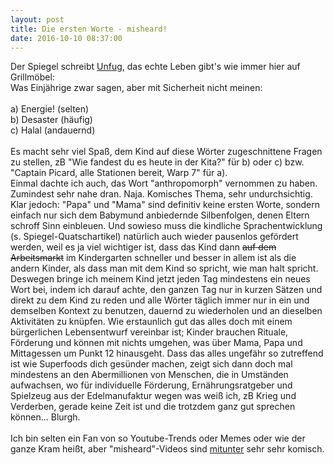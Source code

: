 ```yaml
---
layout: post
title: Die ersten Worte - misheard!
date: 2016-10-10 08:37:00
---
```

Der Spiegel schreibt [Unfug](http://www.spiegel.de/wissenschaft/mensch/spracherwerb-welche-worte-kleinkinder-zuerst-sprechen-a-1054018.html), das echte Leben gibt's wie immer hier auf Grillmöbel:<br>
Was Einjährige zwar sagen, aber mit Sicherheit nicht meinen:<br><br>
a) Energie! (selten)<br>
b) Desaster (häufig)<br>
c) Halal (andauernd)<br>
<br>
Es macht sehr viel Spaß, dem Kind auf diese Wörter zugeschnittene Fragen zu stellen, zB "Wie fandest du es heute in der Kita?" für b) oder c) bzw. "Captain Picard, alle Stationen bereit, Warp 7" für a).<br>
Einmal dachte ich auch, das Wort "anthropomorph" vernommen zu haben. Zumindest sehr nahe dran. Naja. Komisches Thema, sehr undurchsichtig. Klar jedoch: "Papa" und "Mama" sind definitiv keine ersten Worte, sondern einfach nur sich dem Babymund anbiedernde Silbenfolgen, denen Eltern schroff Sinn einbleuen. Und sowieso muss die kindliche Sprachentwicklung (s. Spiegel-Quatschartikel) natürlich auch wieder pausenlos gefördert werden, weil es ja viel wichtiger ist, dass das Kind dann <del>auf dem Arbeitsmarkt</del> im Kindergarten schneller und besser in allem ist als die andern Kinder, als dass man mit dem Kind so spricht, wie man halt spricht. Deswegen bringe ich meinem Kind jetzt jeden Tag mindestens ein neues Wort bei, indem ich darauf achte, den ganzen Tag nur in kurzen Sätzen und direkt zu dem Kind zu reden und alle Wörter täglich immer nur in ein und demselben Kontext zu benutzen, dauernd zu wiederholen und an dieselben Aktivitäten zu knüpfen. Wie erstaunlich gut das alles doch mit einem bürgerlichen Lebensentwurf vereinbar ist; Kinder brauchen Rituale, Förderung und können mit nichts umgehen, was über Mama, Papa und Mittagessen um Punkt 12 hinausgeht. Dass das alles ungefähr so zutreffend ist wie Superfoods dich gesünder machen, zeigt sich dann doch mal mindestens an den Abermillionen von Menschen, die in Umständen aufwachsen, wo für individuelle Förderung, Ernährungsratgeber und Spielzeug aus der Edelmanufaktur wegen was weiß ich, zB Krieg und Verderben, gerade keine Zeit ist und die trotzdem ganz gut sprechen können... Blurgh.
<br><br>
Ich bin selten ein Fan von so Youtube-Trends oder Memes oder wie der ganze Kram heißt, aber "misheard"-Videos sind [mitunter](https://www.youtube.com/watch?v=nIwrgAnx6Q8) sehr sehr komisch.

